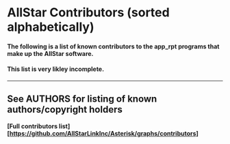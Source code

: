 AllStar Contributors (sorted alphabetically)
============================================
#### The following is a list of known contributors to the app_rpt programs that make up the AllStar software.

#### This list is very likley incomplete.
----
See AUTHORS for listing of known authors/copyright holders
----

**[Full contributors list][https://github.com/AllStarLinkInc/Asterisk/graphs/contributors]**

